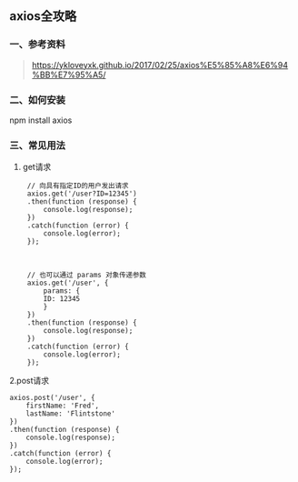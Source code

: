 ## axios全攻略

### 一、参考资料
>https://ykloveyxk.github.io/2017/02/25/axios%E5%85%A8%E6%94%BB%E7%95%A5/

### 二、如何安装
npm install axios

### 三、常见用法

1. get请求

        // 向具有指定ID的用户发出请求
        axios.get('/user?ID=12345')
        .then(function (response) {
            console.log(response);
        })
        .catch(function (error) {
            console.log(error);
        });
        


        // 也可以通过 params 对象传递参数
        axios.get('/user', {
            params: {
            ID: 12345
            }
        })
        .then(function (response) {
            console.log(response);
        })
        .catch(function (error) {
            console.log(error);
        });


2.post请求

    axios.post('/user', {
        firstName: 'Fred',
        lastName: 'Flintstone'
    })
    .then(function (response) {
        console.log(response);
    })
    .catch(function (error) {
        console.log(error);
    });

    